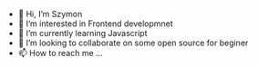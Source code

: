 - 👋 Hi, I’m Szymon
- 👀 I’m interested in Frontend developmnet
- 🌱 I’m currently learning Javascript
- 💞️ I’m looking to collaborate on some open source for beginer
- 📫 How to reach me ...

<!---
dnt1/dnt1 is a ✨ special ✨ repository because its `README.md` (this file) appears on your GitHub profile.
You can click the Preview link to take a look at your changes.
--->
